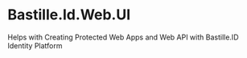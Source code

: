 # Bastille.Id.Web.UI
Helps with Creating Protected Web Apps and Web API with Bastille.ID Identity Platform
